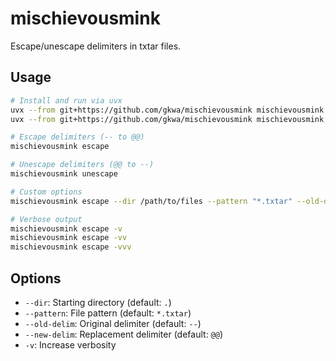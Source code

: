 # mischievousmink

Escape/unescape delimiters in txtar files.

## Usage

```bash
# Install and run via uvx
uvx --from git+https://github.com/gkwa/mischievousmink mischievousmink escape
uvx --from git+https://github.com/gkwa/mischievousmink mischievousmink unescape

# Escape delimiters (-- to @@)
mischievousmink escape

# Unescape delimiters (@@ to --)
mischievousmink unescape

# Custom options
mischievousmink escape --dir /path/to/files --pattern "*.txtar" --old-delim "--" --new-delim "@@"

# Verbose output
mischievousmink escape -v
mischievousmink escape -vv
mischievousmink escape -vvv
```

## Options

- `--dir`: Starting directory (default: `.`)
- `--pattern`: File pattern (default: `*.txtar`)
- `--old-delim`: Original delimiter (default: `--`)
- `--new-delim`: Replacement delimiter (default: `@@`)
- `-v`: Increase verbosity
